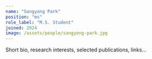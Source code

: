 ```yaml
---
name: "Sangyong Park"
position: "ms"
role_label: "M.S. Student"
joined: 2024
image: /assets/people/sangyong-park.jpg
---
```


Short bio, research interests, selected publications, links…